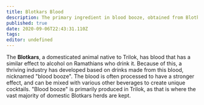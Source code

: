 ```yaml
---
title: Blotkars Blood
description: The primary ingredient in blood booze, obtained from Blotkars.
published: true
date: 2020-09-06T22:43:31.110Z
tags: 
editor: undefined
---
```


The **Blotkars**, a domesticated animal native to Trilok, has blood that has a similar effect to alcohol on Ramathians who drink it. Because of this, a thriving industry has developed based on drinks made from this blood, nicknamed "blood booze". The blood is often processed to have a stronger effect, and can be mixed with various other beverages to create unique cocktails. "Blood booze" is primarily produced in Trilok, as that is where the vast majority of domestic Blotkars herds are kept.